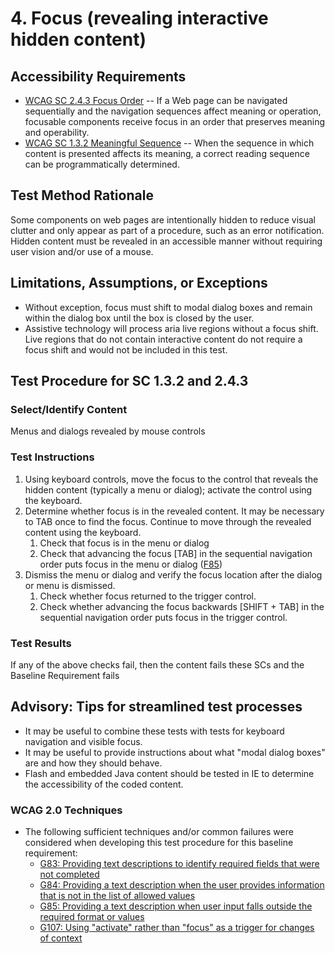 # 4. Focus (revealing interactive hidden content)

## Accessibility Requirements
* [WCAG SC 2.4.3 Focus Order](https://www.w3.org/TR/UNDERSTANDING-WCAG20/navigation-mechanisms-focus-order.html) -- If a Web page can be navigated sequentially and the navigation sequences affect meaning or operation, focusable components receive focus in an order that preserves meaning and operability.
* [WCAG SC 1.3.2 Meaningful Sequence](https://www.w3.org/TR/UNDERSTANDING-WCAG20/content-structure-separation-sequence.html) -- When the sequence in which content is presented affects its meaning, a correct reading sequence can be programmatically determined.

## Test Method Rationale
Some components on web pages are intentionally hidden to reduce visual clutter and only appear as part of a procedure, such as an error notification. Hidden content must be revealed in an accessible manner without requiring user vision and/or use of a mouse.

## Limitations, Assumptions, or Exceptions
* Without exception, focus must shift to modal dialog boxes and remain within the dialog box until the box is closed by the user.
* Assistive technology will process aria live regions without a focus shift. Live regions that do not contain interactive content do not require a focus shift and would not be included in this test.

## Test Procedure for SC 1.3.2 and 2.4.3
### Select/Identify Content
Menus and dialogs revealed by mouse controls

### Test Instructions 
1.	Using keyboard controls, move the focus to the control that reveals the hidden content (typically a menu or dialog); activate the control using the keyboard. 
1. Determine whether focus is in the revealed content. It may be necessary to TAB once to find the focus. Continue to move through the revealed content using the keyboard.
    1. Check that focus is in the menu or dialog
    1. Check that advancing the focus [TAB] in the sequential navigation order puts focus in the menu or dialog ([F85](https://www.w3.org/TR/WCAG20-TECHS/F85.html))
1. Dismiss the menu or dialog and verify the focus location after the dialog or menu is dismissed.
    1. Check whether focus returned to the trigger control.
    1. Check whether advancing the focus backwards [SHIFT + TAB] in the sequential navigation order puts focus in the trigger control.

### Test Results
If any of the above checks fail, then the content fails these SCs and the Baseline Requirement fails

## Advisory: Tips for streamlined test processes
* It may be useful to combine these tests with tests for keyboard navigation and visible focus.
* It may be useful to provide instructions about what "modal dialog boxes" are and how they should behave.
* Flash and embedded Java content should be tested in IE to determine the accessibility of the coded content.

### WCAG 2.0 Techniques
* The following sufficient techniques and/or common failures were considered when developing this test procedure for this baseline requirement:
    * [G83: Providing text descriptions to identify required fields that were not completed](http://www.w3.org/TR/WCAG20-TECHS/G83.html) 
    * [G84: Providing a text description when the user provides information that is not in the list of allowed values](http://www.w3.org/TR/WCAG20-TECHS/G84.html)
    * [G85: Providing a text description when user input falls outside the required format or values](http://www.w3.org/TR/WCAG20-TECHS/G85.html)
    * [G107: Using "activate" rather than "focus" as a trigger for changes of context](http://www.w3.org/TR/WCAG20-TECHS/G107.htmlt)
